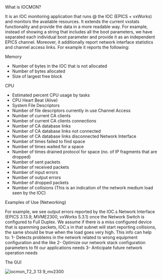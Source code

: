 What is IOCMON?

It is an IOC monitoring application that runs @ the IOC (EPICS + vxWorks) and monitors the available resources. It extends the current vxstats functionality and provide the data in a more readable way. For example, instead of showing a string that includes all the boot parameters, we have separated each individual boot parameter and provide it as an independent EPICS channel. Moreover, it additionally report network interface statistics and channel access links.
For example it reports the following:

Memory

- Number of bytes in the IOC that is not allocated
- Number of bytes allocated
- Size of largest free block

CPU

- Estimated percent CPU usage by tasks
- CPU Heart Beat (Alive)
- System File Descriptors
- Number of file descriptors currently in use Channel Access
- Number of current CA clients
- Number of current CA clients connections
- Number of CA database links
- Number of CA database links not connected
- Number of CA database links disconnected Network Interface
- Number of times failed to find space
- Number of times waited for a space
- Number of times drained protocol for space (no. of IP fragments that are dropped)
- Number of sent packets
- Number of received packets
- Number of input errors
- Number of output errors
- Number of dropped packets
- Number of collisions (This is an indication of the network medium load seen by the IOC)

Examples of Use (Networking)

For example, we see output errors reported by the IOC.s Network Interface (EPICS 3.13.9, MVME2300, vxWorks 5.3.1) once the Network Switch is configured to Full Duplex. We assume if there is a miss configured device that is spamming packets, IOC.s in that subnet will start reporting collisions, the same should be true when the load goes very high.
This info can help to:
1- Detects problems in the network related to wrong equipment configuration and the like
2- Optimize our network stack configuration parameters to fit our applications needs
3- Anticipate future network operation needs

The GUI

![iocmon_T2_3 13 9_mv2300](https://github.com/AhedAladwan/dev-portfolio/assets/947732/e62cfd00-d857-4fc1-b9da-56025e7f32d3)
